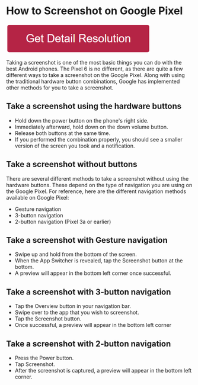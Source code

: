 # How to Screenshot on Google Pixel

[![how to screenshot on google pixel](redd.png)](https://icncomputer.com/how-to-screenshot-on-google-pixel/)


Taking a screenshot is one of the most basic things you can do with the best Android phones. The Pixel 6 is no different, as there are quite a few different ways to take a screenshot on the Google Pixel. Along with using the traditional hardware button combinations, Google has implemented other methods for you to take a screenshot.


## Take a screenshot using the hardware buttons

* Hold down the power button on the phone's right side.
* Immediately afterward, hold down on the down volume button.
* Release both buttons at the same time.
* If you performed the combination properly, you should see a smaller version of the screen you took and a notification.

## Take a screenshot without buttons

There are several different methods to take a screenshot without using the hardware buttons. These depend on the type of navigation you are using on the Google Pixel. For reference, here are the different navigation methods available on Google Pixel:

* Gesture navigation
* 3-button navigation
* 2-button navigation (Pixel 3a or earlier)

## Take a screenshot with Gesture navigation

* Swipe up and hold from the bottom of the screen.
* When the App Switcher is revealed, tap the Screenshot button at the bottom.
* A preview will appear in the bottom left corner once successful.

## Take a screenshot with 3-button navigation

* Tap the Overview button in your navigation bar.
* Swipe over to the app that you wish to screenshot.
* Tap the Screenshot button.
* Once successful, a preview will appear in the bottom left corner


## Take a screenshot with 2-button navigation

* Press the Power button.
* Tap Screenshot.
* After the screenshot is captured, a preview will appear in the bottom left corner.
